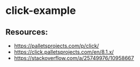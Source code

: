 # click-example

## Resources:
* https://palletsprojects.com/p/click/
* https://click.palletsprojects.com/en/8.1.x/
* https://stackoverflow.com/a/25749976/10958667
